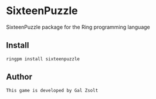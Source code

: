 # SixteenPuzzle

SixteenPuzzle package for the Ring programming language

## Install

	ringpm install sixteenpuzzle

## Author

	This game is developed by Gal Zsolt